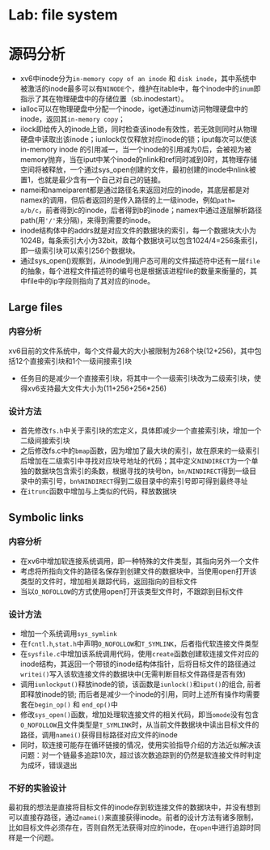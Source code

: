 # Lab: file system 

# 源码分析 
- xv6中inode分为`in-memory copy of an inode` 和 `disk inode`，其中系统中被激活的inode最多可以有`NINODE`个，维护在itable中，每个inode中的`inum`即指示了其在物理硬盘中的存储位置（sb.inodestart）。
- ialloc可以在物理硬盘中分配一个inode，iget通过inum访问物理硬盘中的inode，返回其`in-memory copy`；
- ilock即给传入的inode上锁，同时检查该inode有效性，若无效则同时从物理硬盘中读取出该inode；iunlock仅仅释放对应inode的锁；iput每次可以使该in-memory inode 的引用减一，当一个inode的引用减为0后，会被视为被memory抛弃，当在iput中某个inode的nlink和ref同时减到0时，其物理存储空间将被释放，一个通过sys_open创建的文件，最初创建的inode中nlink被置1，也就是最少含有一个自己对自己的链接。
- namei和nameiparent都是通过路径名来返回对应的inode，其底层都是对namex的调用，但后者返回的是传入路径的上一级inode，例如`path= a/b/c`，前者得到c的inode，后者得到b的inode；namex中通过逐层解析路径path(用`'/'`来分隔)，来得到需要的inode。 
- inode结构体中的addrs就是对应文件的数据块的索引，每一个数据块大小为1024B，每条索引大小为32bit，故每个数据块可以包含1024/4=256条索引，即一级索引块可以索引256个数据块。
- 通过sys_open()观察到，从inode到用户态可用的文件描述符中还有一层`file`的抽象，每个进程文件描述符的编号也是根据该进程file的数量来衡量的，其中file中的ip字段则指向了其对应的inode。

## Large files 
### 内容分析 
xv6目前的文件系统中，每个文件最大的大小被限制为268个块(12+256)，其中包括12个直接索引块和1个一级间接索引块
- 任务目的是减少一个直接索引块，将其中一个一级索引块改为二级索引块，使得xv6支持最大文件大小为(11+256+256*256) 

### 设计方法 
- 首先修改`fs.h`中关于索引块的宏定义，具体即减少一个直接索引块，增加一个二级间接索引块 
- 之后修改fs.c中的`bmap`函数，因为增加了最大块的索引，故在原来的一级索引后增加在二级索引中寻找对应块号地址的代码；其中定义`NINDIRECT`为一个单独的数据块包含索引的条数，根据寻找的块号bn，`bn/NINDIRECT`得到一级目录中的索引号，`bn%NINDIRECT`得到二级目录中的索引号即可得到最终寻址 
- 在`itrunc`函数中增加与上类似的代码，释放数据块 

## Symbolic links 
### 内容分析 
- 在xv6中增加软连接系统调用，即一种特殊的文件类型，其指向另外一个文件 
- 考虑将所指向文件的路径名保存到创建文件的数据块中，当使用open打开该类型的文件时，增加相关跟踪代码，返回指向的目标文件 
- 当以`O_NOFOLLOW`的方式使用open打开该类型文件时，不跟踪到目标文件 

### 设计方法
- 增加一个系统调用`sys_symlink` 
- 在`fcntl.h`,`stat.h`中声明`O_NOFOLLOW`和`T_SYMLINK`，后者指代软连接文件类型 
- 在`sysfile.c`中增加该系统调用代码，使用`create`函数创建软连接文件对应的inode结构，其返回一个带锁的inode结构体指针，后将目标文件的路径通过`writei()`写入该软连接文件的数据块中(无需判断目标文件路径是否有效) 
- 调用`iunlockput()`释放inode的锁，该函数是`iunlock()`和`iput()`的组合, 前者即释放inode的锁; 而后者是减少一个inode的引用，同时上述所有操作均需要套在`begin_op()` 和 `end_op()`中 
- 修改`sys_open()`函数，增加处理软连接文件的相关代码，即当`omode`没有包含`O_NOFOLLOW`且文件类型是`T_SYMLINK`时，从当前文件数据块中读出目标文件的路径，调用`namei()`获得目标路径对应文件的inode 
- 同时，软连接可能存在循环链接的情况，使用实验指导介绍的方法近似解决该问题：对一个链最多追踪10次，超过该次数追踪到的仍然是软连接文件时判定为成环，错误退出 

### 不好的实验设计 
最初我的想法是直接将目标文件的inode存到软连接文件的数据块中，并没有想到可以直接存路径，通过`namei()`来直接获得inode。前者的设计方法有诸多限制，比如目标文件必须存在，否则自然无法获得对应的inode，在`open`中进行追踪时同样是一个问题。
